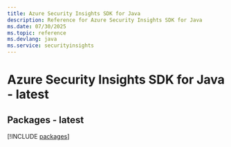 ```yaml
---
title: Azure Security Insights SDK for Java
description: Reference for Azure Security Insights SDK for Java
ms.date: 07/30/2025
ms.topic: reference
ms.devlang: java
ms.service: securityinsights
---
```

# Azure Security Insights SDK for Java - latest
## Packages - latest
[!INCLUDE [packages](security-insights-index.md)]